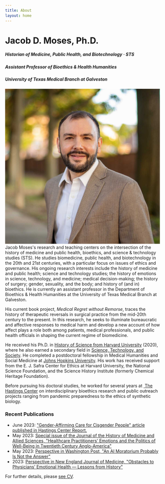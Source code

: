 ```yaml
---
title: About
layout: home
---
```

# Jacob D. Moses, Ph.D.  

##### Historian of Medicine, Public Health, and Biotechnology &middot; STS


##### Assistant Professor of Bioethics & Health Humanities
##### University of Texas Medical Branch at Galveston

![Photo of Jacob Moses outside in front of trees and a brick wall.][image-1] Jacob Moses's research and teaching centers on the intersection of the history of medicine and public health, bioethics, and science & technology studies (STS). He studies biomedicine, public health, and biotechnology in the 20th and 21st centuries, with a particular focus on issues of ethics and governance. His ongoing research interests include the history of medicine and public health; science and technology studies; the history of emotions in science, technology, and medicine; medical decision-making; the history of surgery; gender, sexuality, and the body; and history of (and in) bioethics. He is currently an assistant professor in the Department of Bioethics & Health Humanities at the University of Texas Medical Branch at Galveston.

His current book project, _Medical Regret without Remorse_, traces the history of therapeutic reversals in surgical practice from the mid-20th century to the present. In this research, he seeks to illuminate bureaucratic and affective responses to medical harm and develop a new account of how affect plays a role both among patients, medical professionals, and public health officials in shaping the current regime of biomedicine.

He received his Ph.D. in [History of Science from Harvard University][3] (2020), where he also earned a secondary field in [Science, Technology, and Society][4]. He completed a postdoctoral fellowship in Medical Humanities and Social Medicine at [Johns Hopkins University][2]. His work has received support from the E. J. Safra Center for Ethics at Harvard University, the National Science Foundation, and the Science History Institute (formerly Chemical Heritage Foundation). 

Before pursuing his doctoral studies, he worked for several years at [ The Hastings Center][5] on interdisciplinary bioethics research and public outreach projects ranging from pandemic preparedness to the ethics of synthetic biology.

### Recent Publications
- June 2023: ["Gender-Affirming Care for Cisgender People" article published in Hastings Center Report.][9]
- May 2023: [Special issue of the Journal of the History of Medicine and Allied Sciences, "Healthcare Practitioners’ Emotions and the Politics of Well-Being in Twentieth Century Anglo-America"][7]
- May 2023: [Perspective in Washington Post, "An AI Moratorium Probably Is Not the Answer"][8]
- 2023: [Perspective in New England Journal of Medicine, "Obstacles to Physicians’ Emotional Health — Lessons from History"][10]

For further details, please [see CV][6].

[1]:	https://hopkinshistoryofmedicine.org
[2]:	https://hopkinsmedicalhumanities.org
[3]:	https://histsci.fas.harvard.edu
[4]:	http://sts.hks.harvard.edu
[5]:	https://www.thehastingscenter.org
[6]:	/cv/ "Curriculum Vitae"
[7]:  https://academic.oup.com/jhmas/advance-article/doi/10.1093/jhmas/jrad023/7153063
[8]:  https://wapo.st/3Nkh2aS
[9]:  https://onlinelibrary.wiley.com/share/author/SKVMKRT6FGGIRHTPUFPQ?target=10.1002/hast.1486
[10]: https://www.nejm.org/doi/full/10.1056/NEJMp2112095

[image-1]:	/assets/img/jacob-moses-20.jpg
